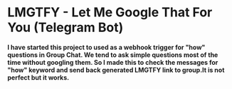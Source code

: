 # LMGTFY - Let Me Google That For You (Telegram Bot)

**I have started this project to used as a webhook trigger for "how" questions in Group Chat. We tend to ask simple questions most of the time without googling them. So I made this to check the messages for "how" keyword and send back generated LMGTFY link to group.It is not perfect but it works.**


